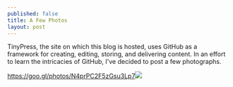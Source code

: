 ```yaml
---
published: false
title: A Few Photos
layout: post
---
```

TinyPress, the site on which this blog is hosted, uses GitHub as a framework for creating, editing, storing, and delivering content.  In an effort to learn the intricacies of GitHub, I've decided to post a few photographs.

<a href="URL">https://goo.gl/photos/N4prPC2F5zGsu3Lp7<img src="URL"> </a>

